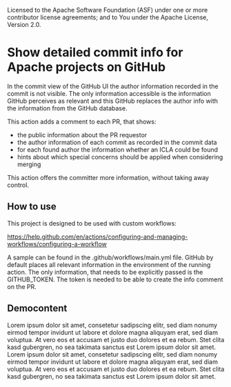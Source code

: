 Licensed to the Apache Software Foundation (ASF) under one or more contributor
license agreements; and to You under the Apache License, Version 2.0.

Show detailed commit info for Apache projects on GitHub
=======================================================

In the commit view of the GitHub UI the author information recorded in the
commit is not visible. The only information accessible is the information GitHub
perceives as relevant and this GitHub replaces the author info with the
information from the GitHub database.

This action adds a comment to each PR, that shows:

- the public information about the PR requestor
- the author information of each commit as recorded in the commit data
- for each found author the information whether an ICLA could be found
- hints about which special concerns should be applied when considering merging

This action offers the committer more information, without taking away control.

How to use
----------

This project is designed to be used with custom workflows:

https://help.github.com/en/actions/configuring-and-managing-workflows/configuring-a-workflow

A sample can be found in the .github/workflows/main.yml file. GitHub by default
places all relevant information in the environment of the running action. The
only information, that needs to be explicitly passed is the GITHUB_TOKEN. The
token is needed to be able to create the info comment on the PR.

Democontent
-----------

Lorem ipsum dolor sit amet, consetetur sadipscing elitr, sed diam nonumy eirmod
tempor invidunt ut labore et dolore magna aliquyam erat, sed diam voluptua. At
vero eos et accusam et justo duo dolores et ea rebum. Stet clita kasd gubergren,
no sea takimata sanctus est Lorem ipsum dolor sit amet. Lorem ipsum dolor sit
amet, consetetur sadipscing elitr, sed diam nonumy eirmod tempor invidunt ut
labore et dolore magna aliquyam erat, sed diam voluptua. At vero eos et accusam
et justo duo dolores et ea rebum. Stet clita kasd gubergren, no sea takimata
sanctus est Lorem ipsum dolor sit amet.